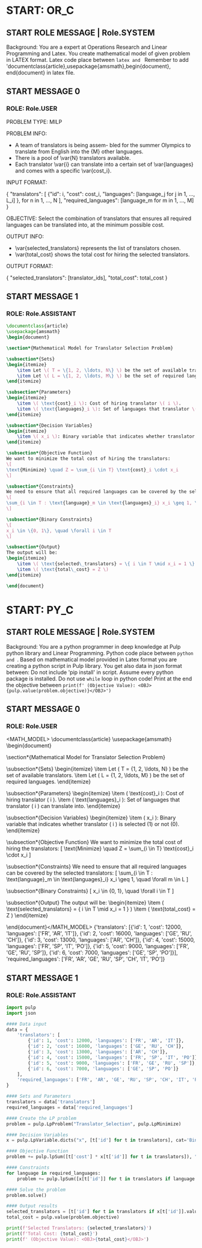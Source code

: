 # START: OR_C 
## START ROLE MESSAGE | Role.SYSTEM 
Background: You are a expert at Operations Research and Linear Programming and Latex. You create mathematical model of given problem in LATEX format. Latex code place between ```latex and ``` Remember to add 'documentclass{article},usepackage{amsmath},begin{document}, end{document} in latex file. 
## START MESSAGE 0 
### ROLE: Role.USER
<DESCRIPTION>
PROBLEM TYPE: MILP

PROBLEM INFO:

- A team of translators is being assem- bled for the summer Olympics to translate from English into the \{M} other languages.
- There is a pool of \var{N} translators available.
- Each translator \var{i} can translate into a certain set of \var{languages} and comes with a specific \var{cost_i}.

INPUT FORMAT: 

{
"translators": [
        {"id": i, 
         "cost": cost_i,
         "languages": [language_j for j in 1, ..., L_i]
        },
        for n in 1, ..., N
    ],
    "required_languages": [language_m for m in 1, ..., M]
}

OBJECTIVE: Select the combination of translators that ensures all required languages can be translated into, at the minimum possible cost.

OUTPUT INFO:

- \var{selected_translators} represents the list of translators chosen.
- \var{total_cost} shows the total cost for hiring the selected translators.

OUTPUT FORMAT:

{
    "selected_translators": [translator_ids],
    "total_cost": total_cost
}
</DESCRIPTION>


## START MESSAGE 1 
### ROLE: Role.ASSISTANT
```latex
\documentclass{article}
\usepackage{amsmath}
\begin{document}

\section*{Mathematical Model for Translator Selection Problem}

\subsection*{Sets}
\begin{itemize}
    \item Let \( T = \{1, 2, \ldots, N\} \) be the set of available translators.
    \item Let \( L = \{1, 2, \ldots, M\} \) be the set of required languages.
\end{itemize}

\subsection*{Parameters}
\begin{itemize}
    \item \( \text{cost}_i \): Cost of hiring translator \( i \).
    \item \( \text{languages}_i \): Set of languages that translator \( i \) can translate into.
\end{itemize}

\subsection*{Decision Variables}
\begin{itemize}
    \item \( x_i \): Binary variable that indicates whether translator \( i \) is selected (1) or not (0).
\end{itemize}

\subsection*{Objective Function}
We want to minimize the total cost of hiring the translators:
\[
\text{Minimize} \quad Z = \sum_{i \in T} \text{cost}_i \cdot x_i
\]

\subsection*{Constraints}
We need to ensure that all required languages can be covered by the selected translators:
\[
\sum_{i \in T : \text{language}_m \in \text{languages}_i} x_i \geq 1, \quad \forall m \in L
\]

\subsection*{Binary Constraints}
\[
x_i \in \{0, 1\}, \quad \forall i \in T
\]

\subsection*{Output}
The output will be:
\begin{itemize}
    \item \( \text{selected\_translators} = \{ i \in T \mid x_i = 1 \} \)
    \item \( \text{total\_cost} = Z \)
\end{itemize}

\end{document}
```

# START: PY_C 
## START ROLE MESSAGE | Role.SYSTEM 
Background: You are a python programmer in deep knowledge at Pulp python library and Linear Programming. Python code place between ```python and ```. Based on mathematical model provided in Latex format you are creating a python script in Pulp library. You get also data in json format between: <DATA></DATA> Do not include 'pip install' in script. Assume every python package is installed. Do not use `while` loop in python code! Print at the end the objective between <OBJ></OBJ> `print(f' (Objective Value): <OBJ>{pulp.value(problem.objective)}</OBJ>')` 
## START MESSAGE 0 
### ROLE: Role.USER
<MATH_MODEL>
\documentclass{article}
\usepackage{amsmath}
\begin{document}

\section*{Mathematical Model for Translator Selection Problem}

\subsection*{Sets}
\begin{itemize}
    \item Let \( T = \{1, 2, \ldots, N\} \) be the set of available translators.
    \item Let \( L = \{1, 2, \ldots, M\} \) be the set of required languages.
\end{itemize}

\subsection*{Parameters}
\begin{itemize}
    \item \( \text{cost}_i \): Cost of hiring translator \( i \).
    \item \( \text{languages}_i \): Set of languages that translator \( i \) can translate into.
\end{itemize}

\subsection*{Decision Variables}
\begin{itemize}
    \item \( x_i \): Binary variable that indicates whether translator \( i \) is selected (1) or not (0).
\end{itemize}

\subsection*{Objective Function}
We want to minimize the total cost of hiring the translators:
\[
\text{Minimize} \quad Z = \sum_{i \in T} \text{cost}_i \cdot x_i
\]

\subsection*{Constraints}
We need to ensure that all required languages can be covered by the selected translators:
\[
\sum_{i \in T : \text{language}_m \in \text{languages}_i} x_i \geq 1, \quad \forall m \in L
\]

\subsection*{Binary Constraints}
\[
x_i \in \{0, 1\}, \quad \forall i \in T
\]

\subsection*{Output}
The output will be:
\begin{itemize}
    \item \( \text{selected\_translators} = \{ i \in T \mid x_i = 1 \} \)
    \item \( \text{total\_cost} = Z \)
\end{itemize}

\end{document}</MATH_MODEL>
<DATA>
{'translators': [{'id': 1, 'cost': 12000, 'languages': ['FR', 'AR', 'IT']}, {'id': 2, 'cost': 16000, 'languages': ['GE', 'RU', 'CH']}, {'id': 3, 'cost': 13000, 'languages': ['AR', 'CH']}, {'id': 4, 'cost': 15000, 'languages': ['FR', 'SP', 'IT', 'PO']}, {'id': 5, 'cost': 9000, 'languages': ['FR', 'GE', 'RU', 'SP']}, {'id': 6, 'cost': 7000, 'languages': ['GE', 'SP', 'PO']}], 'required_languages': ['FR', 'AR', 'GE', 'RU', 'SP', 'CH', 'IT', 'PO']}</DATA>


## START MESSAGE 1 
### ROLE: Role.ASSISTANT
```python
import pulp
import json

#### Data input
data = {
    'translators': [
        {'id': 1, 'cost': 12000, 'languages': ['FR', 'AR', 'IT']},
        {'id': 2, 'cost': 16000, 'languages': ['GE', 'RU', 'CH']},
        {'id': 3, 'cost': 13000, 'languages': ['AR', 'CH']},
        {'id': 4, 'cost': 15000, 'languages': ['FR', 'SP', 'IT', 'PO']},
        {'id': 5, 'cost': 9000, 'languages': ['FR', 'GE', 'RU', 'SP']},
        {'id': 6, 'cost': 7000, 'languages': ['GE', 'SP', 'PO']}
    ],
    'required_languages': ['FR', 'AR', 'GE', 'RU', 'SP', 'CH', 'IT', 'PO']
}

#### Sets and Parameters
translators = data['translators']
required_languages = data['required_languages']

#### Create the LP problem
problem = pulp.LpProblem("Translator_Selection", pulp.LpMinimize)

#### Decision Variables
x = pulp.LpVariable.dicts("x", [t['id'] for t in translators], cat='Binary')

#### Objective Function
problem += pulp.lpSum([t['cost'] * x[t['id']] for t in translators]), "Total_Cost"

#### Constraints
for language in required_languages:
    problem += pulp.lpSum([x[t['id']] for t in translators if language in t['languages']]) >= 1, f"Cover_{language}"

#### Solve the problem
problem.solve()

#### Output results
selected_translators = [t['id'] for t in translators if x[t['id']].value() == 1]
total_cost = pulp.value(problem.objective)

print(f'Selected Translators: {selected_translators}')
print(f'Total Cost: {total_cost}')
print(f' (Objective Value): <OBJ>{total_cost}</OBJ>')
```

